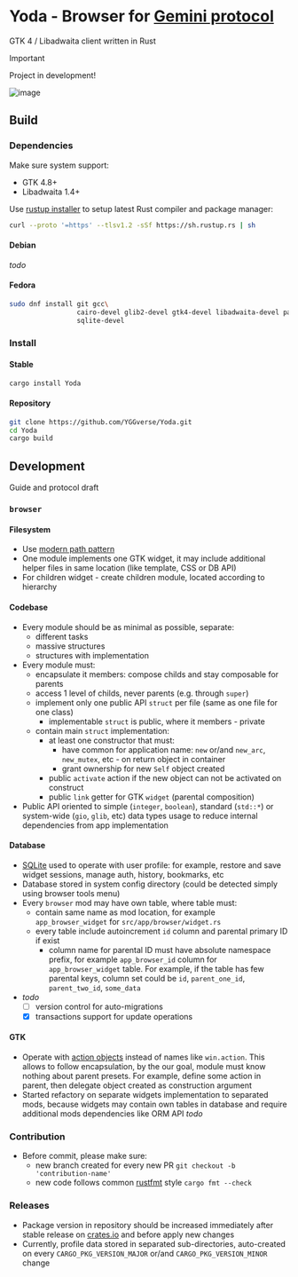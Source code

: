 # Yoda - Browser for [Gemini protocol](https://geminiprotocol.net)

GTK 4 / Libadwaita client written in Rust

> [!IMPORTANT]
> Project in development!
>

![image](https://github.com/user-attachments/assets/cfbbc3fb-61d2-4afd-a21f-8e36ee329941)

## Build

### Dependencies

Make sure system support:

* GTK 4.8+
* Libadwaita 1.4+

Use [rustup installer](https://rustup.rs) to setup latest Rust compiler and package manager:

``` bash
curl --proto '=https' --tlsv1.2 -sSf https://sh.rustup.rs | sh
```

#### Debian

_todo_

#### Fedora

``` bash
sudo dnf install git gcc\
                 cairo-devel glib2-devel gtk4-devel libadwaita-devel pango-devel\
                 sqlite-devel
```

### Install

#### Stable

``` bash
cargo install Yoda
```

#### Repository

``` bash
git clone https://github.com/YGGverse/Yoda.git
cd Yoda
cargo build
```

## Development

Guide and protocol draft

### `browser`

#### Filesystem

* Use [modern path pattern](https://doc.rust-lang.org/edition-guide/rust-2018/path-changes.html#no-more-modrs)
* One module implements one GTK widget, it may include additional helper files in same location (like template, CSS or DB API)
* For children widget - create children module, located according to hierarchy

#### Codebase

* Every module should be as minimal as possible, separate:
  * different tasks
  * massive structures
  * structures with implementation
* Every module must:
  * encapsulate it members: compose childs and stay composable for parents
  * access 1 level of childs, never parents (e.g. through `super`)
  * implement only one public API `struct` per file (same as one file for one class)
    * implementable `struct` is public, where it members - private
  * contain main `struct` implementation:
    * at least one constructor that must:
      * have common for application name: `new` or/and `new_arc`, `new_mutex`, etc - on return object in container
      * grant ownership for new `Self` object created
    * public `activate` action if the new object can not be activated on construct
    * public `link` getter for GTK `widget` (parental composition)
* Public API oriented to simple (`integer`, `boolean`), standard (`std::*`) or system-wide (`gio`, `glib`, etc) data types usage to reduce internal dependencies from app implementation

#### Database

* [SQLite](https://sqlite.org) used to operate with user profile: for example, restore and save widget sessions, manage auth, history, bookmarks, etc
* Database stored in system config directory (could be detected simply using browser tools menu)
* Every `browser` mod may have own table, where table must:
  * contain same name as mod location, for example `app_browser_widget` for `src/app/browser/widget.rs`
  * every table include autoincrement `id` column and parental primary ID if exist
    * column name for parental ID must have absolute namespace prefix, for example `app_browser_id` column for `app_browser_widget` table. For example, if the table has few parental keys, column set could be `id`, `parent_one_id`, `parent_two_id`, `some_data`
* _todo_
  * [ ] version control for auto-migrations
  * [x] transactions support for update operations

#### GTK

* Operate with [action objects](https://docs.gtk.org/gio/class.SimpleAction.html) instead of names like `win.action`. This allows to follow encapsulation, by the our goal, module must know nothing about parent presets. For example, define some action in parent, then delegate object created as construction argument
* Started refactory on separate widgets implementation to separated mods, because widgets may contain own tables in database and require additional mods dependencies like ORM API _todo_

### Contribution

* Before commit, please make sure:
  * new branch created for every new PR `git checkout -b 'contribution-name'`
  * new code follows common [rustfmt](https://rust-lang.github.io/rustfmt/) style `cargo fmt --check`

### Releases

* Package version in repository should be increased immediately after stable release on [crates.io](https://crates.io/crates/yoda) and before apply new changes
* Currently, profile data stored in separated sub-directories, auto-created on every `CARGO_PKG_VERSION_MAJOR` or/and `CARGO_PKG_VERSION_MINOR` change
